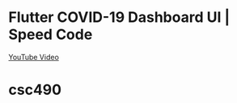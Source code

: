 # Flutter COVID-19 Dashboard UI | Speed Code

[YouTube Video](https://youtu.be/krU-ASLb8lM)
# csc490
